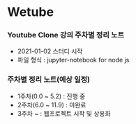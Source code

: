 # Wetube

### Youtube Clone 강의 주차별 정리 노트
- 2021-01-02 스터디 시작
- 파일 형식 : jupyter-notebook for node js

### 주차별 정리 노트(예상 일정)
- 1주차(0.0 ~ 5.2) : 진행 중
- 2주차(6.0 ~ 11.9) : 미완료
- 3주차 ~ : 웹프로젝트 시작 및 상용화
